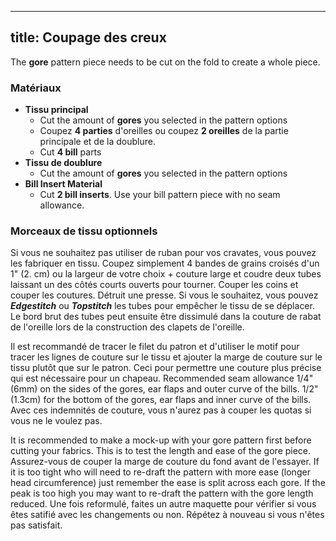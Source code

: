 ***

## title: Coupage des creux

The **gore** pattern piece needs to be cut on the fold to create a whole piece.

### Matériaux

*   **Tissu principal**
    *   Cut the amount of **gores** you selected in the pattern options
    *   Coupez **4 parties** d'oreilles ou coupez **2 oreilles** de la partie principale et de la doublure.
    *   Cut **4 bill** parts
*   **Tissu de doublure**
    *   Cut the amount of **gores** you selected in the pattern options
*   **Bill Insert Material**
    *   Cut **2 bill inserts**. Use your bill pattern piece with no seam allowance.

### Morceaux de tissu optionnels

Si vous ne souhaitez pas utiliser de ruban pour vos cravates, vous pouvez les fabriquer en tissu. Coupez simplement 4 bandes de grains croisés d'un 1" (2. cm) ou la largeur de votre choix + couture large et coudre deux tubes laissant un des côtés courts ouverts pour tourner. Couper les coins et couper les coutures. Détruit une presse. Si vous le souhaitez, vous pouvez ***Edgestitch*** ou ***Topstitch*** les tubes pour empêcher le tissu de se déplacer. Le bord brut des tubes peut ensuite être dissimulé dans la couture de rabat de l'oreille lors de la construction des clapets de l'oreille.

<Note>

Il est recommandé de tracer le filet du patron et d'utiliser le motif pour tracer les lignes de couture sur le tissu et ajouter la marge de couture sur le tissu plutôt que sur le patron. Ceci pour permettre une couture plus précise qui est nécessaire pour un chapeau. Recommended seam allowance 1/4" (6mm) on the sides of the gores, ear flaps and outer curve of the bills. 1/2" (1.3cm) for the bottom of the gores, ear flaps and inner curve of the bills. Avec ces indemnités de couture, vous n'aurez pas à couper les quotas si vous ne le voulez pas.

</Note>
<Warning>

It is recommended to make a mock-up with your gore pattern first before cutting your fabrics. This is to test the length and ease of the gore piece. Assurez-vous de couper la marge de couture du fond avant de l'essayer. If it is too tight who will need to re-draft the pattern with more ease (longer head circumference) just remember the ease is split across each gore. If the peak is too high you may want to re-draft the pattern with the gore length reduced. Une fois reformulé, faites un autre maquette pour vérifier si vous êtes satifié avec les changements ou non. Répétez à nouveau si vous n'êtes pas satisfait.

</Warning>
